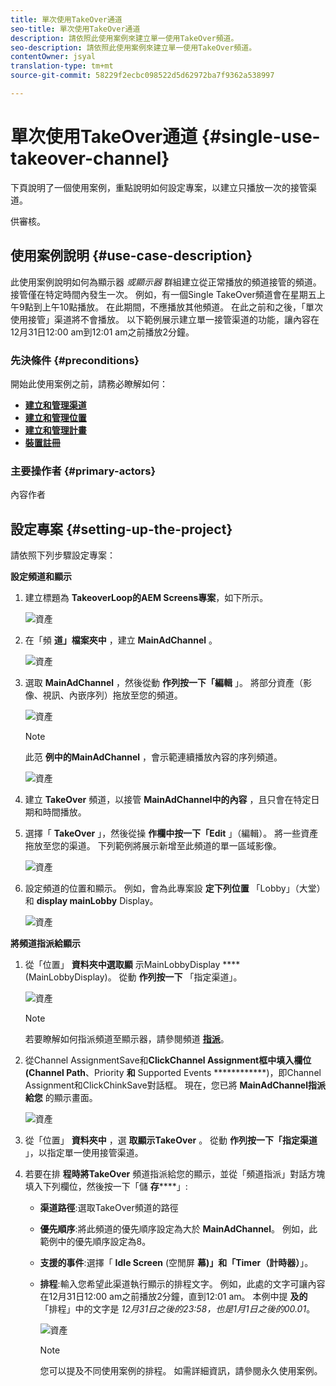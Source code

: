 ```yaml
---
title: 單次使用TakeOver通道
seo-title: 單次使用TakeOver通道
description: 請依照此使用案例來建立單一使用TakeOver頻道。
seo-description: 請依照此使用案例來建立單一使用TakeOver頻道。
contentOwner: jsyal
translation-type: tm+mt
source-git-commit: 58229f2ecbc098522d5d62972ba7f9362a538997

---
```



# 單次使用TakeOver通道 {#single-use-takeover-channel}

下頁說明了一個使用案例，重點說明如何設定專案，以建立只播放一次的接管渠道。

供審核。

## 使用案例說明 {#use-case-description}

此使用案例說明如何為顯示器 *或顯示器* 群組建立從正常播放的頻道接管的頻道。 接管僅在特定時間內發生一次。
例如，有一個Single TakeOver頻道會在星期五上午9點到上午10點播放。 在此期間，不應播放其他頻道。 在此之前和之後，「單次使用接管」渠道將不會播放。 以下範例展示建立單一接管渠道的功能，讓內容在12月31日12:00 am到12:01 am之前播放2分鐘。

### 先決條件 {#preconditions}

開始此使用案例之前，請務必瞭解如何：

* **[建立和管理渠道](managing-channels.md)**
* **[建立和管理位置](managing-locations.md)**
* **[建立和管理計畫](managing-schedules.md)**
* **[裝置註冊](device-registration.md)**

### 主要操作者 {#primary-actors}

內容作者

## 設定專案 {#setting-up-the-project}

請依照下列步驟設定專案：

**設定頻道和顯示**

1. 建立標題為 **TakeoverLoop的AEM Screens專案**，如下所示。

   ![資產](assets/single-takeover1.png)

1. 在「頻 **道」檔案夾中** ，建立 **MainAdChannel** 。

   ![資產](assets/single-takeover2.png)

1. 選取 **MainAdChannel** ，然後從動 **作列按一下「編輯** 」。 將部分資產（影像、視訊、內嵌序列）拖放至您的頻道。

   ![資產](assets/single-takeover2.png)

   >[!Note]
   > 此范 **例中的MainAdChannel** ，會示範連續播放內容的序列頻道。

   ![資產](assets/single-takeover3.png)

1. 建立 **TakeOver** 頻道，以接管 **MainAdChannel中的內容** ，且只會在特定日期和時間播放。

1. 選擇「 **TakeOver** 」，然後從操 **作欄中按一下「Edit** 」（編輯）。 將一些資產拖放至您的渠道。 下列範例將展示新增至此頻道的單一區域影像。

   ![資產](assets/single-takeover4.png)

1. 設定頻道的位置和顯示。 例如，會為此專案設 **定下列位置** 「Lobby」（大堂）和 **display mainLobby** Display。

   ![資產](assets/single-takeover5.png)

**將頻道指派給顯示**

1. 從「位置」 **資料夾中選取顯** 示MainLobbyDisplay **** (MainLobbyDisplay)。 從動 **作列按一下** 「指定渠道」。

   ![資產](assets/single-takeover6.png)

   >[!NOTE]
   >若要瞭解如何指派頻道至顯示器，請參閱頻道 **[指派](channel-assignment.md)**。

1. 從Channel AssignmentSave和&#x200B;**ClickChannel Assignment框中填入欄位(Channel Path**、Priority **和** Supported Events ************)，即Channel Assignment和ClickChinkSave對話框。 現在，您已將 **MainAdChannel指派給您** 的顯示畫面。

   ![資產](assets/single-takeover7.png)

1. 從「位置」 **資料夾中** ，選 **取顯示TakeOver** 。 從動 **作列按一下「指定渠道** 」，以指定單一使用接管渠道。

1. 若要在排 **程時將TakeOver** 頻道指派給您的顯示，並從「頻道指派」對話方塊填入下列欄位，然後按一下「儲 **存******」:

   * **渠道路徑**:選取TakeOver頻道的路徑
   * **優先順序**:將此頻道的優先順序設定為大於 **MainAdChannel**。 例如，此範例中的優先順序設定為8。
   * **支援的事件**:選擇「 **Idle Screen** (空閒屏 **幕)」和「Timer（計時器）**」。
   * **排程**:輸入您希望此渠道執行顯示的排程文字。 例如，此處的文字可讓內容在12月31日12:00 am之前播放2分鐘，直到12:01 am。
本例中提 **及的** 「排程」中的文字是 *12月31日之後的23:58，也是1月1日之後的00.01*。

      ![資產](assets/single-takeover8.png)

      >[!NOTE]
      >您可以提及不同使用案例的排程。 如需詳細資訊，請參閱永久使用案例。